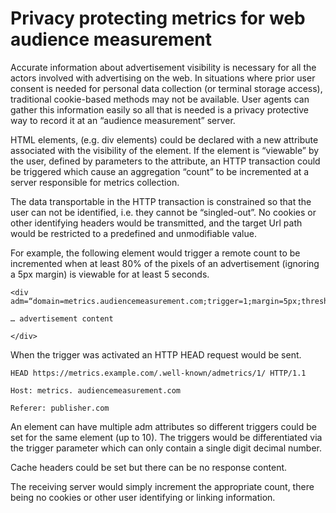 # Privacy protecting metrics for web audience measurement 

Accurate information about advertisement visibility is necessary for all the actors involved with advertising on the web. In situations where prior user consent is needed for personal data collection (or terminal storage access), traditional cookie-based methods may not be available. User agents can gather this information easily so all that is needed is a privacy protective way to record it at an “audience measurement” server.

HTML elements, (e.g. div elements) could be declared with a new attribute associated with the visibility of the element. If the element is “viewable” by the user, defined by parameters to the attribute, an HTTP transaction could be triggered which cause an aggregation “count” to be incremented at a server responsible for metrics collection.

The data transportable in the HTTP transaction is constrained so that the user can not be identified, i.e. they cannot be “singled-out”. No cookies or other identifying headers would be transmitted, and the target Url path would be restricted to a predefined and unmodifiable value.

For example, the following element would trigger a remote count to be incremented when at least 80% of the pixels of an advertisement (ignoring a 5px margin) is viewable for at least 5 seconds.
```
<div adm=“domain=metrics.audiencemeasurement.com;trigger=1;margin=5px;threshold=0.8;after=5000“>

… advertisement content

</div>
```

When the trigger was activated an HTTP HEAD request would be sent.

```
HEAD https://metrics.example.com/.well-known/admetrics/1/ HTTP/1.1

Host: metrics. audiencemeasurement.com

Referer: publisher.com

```
An element can have multiple adm attributes so different triggers could be set for the same element (up to 10). The triggers would be differentiated via the trigger parameter which can only contain a single digit decimal number.

Cache headers could be set but there can be no response content.

The receiving server would simply increment the appropriate count, there being no cookies or other user identifying or linking information.
